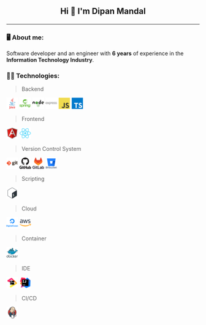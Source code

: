 ## <p align="center">Hi 👋 I'm Dipan Mandal</p>

---

### 🖥 About me:

Software developer and an engineer with **6 years** of experience in the **Information Technology Industry**.

### 👨‍💻 Technologies:

> Backend

<p>
<img src="https://github.com/devicons/devicon/blob/master/icons/java/java-original-wordmark.svg" alt="Java" width="30" height="auto">
<img src="https://github.com/devicons/devicon/blob/master/icons/spring/spring-original-wordmark.svg" alt="Java" width="30" height="auto">
<img src="https://github.com/devicons/devicon/blob/master/icons/nodejs/nodejs-original-wordmark.svg" alt="Java" width="30" height="auto">
<img src="https://github.com/devicons/devicon/blob/master/icons/express/express-original-wordmark.svg" alt="Java" width="30" height="auto">
<img src="https://github.com/devicons/devicon/blob/master/icons/javascript/javascript-original.svg" alt="Java" width="30" height="auto">
<img src="https://github.com/devicons/devicon/blob/master/icons/typescript/typescript-original.svg" alt="Java" width="30" height="auto"></p>

> Frontend

<p>
<img src="https://github.com/devicons/devicon/blob/master/icons/angularjs/angularjs-original.svg" alt="Java" width="30" height="auto">
<img src="https://github.com/devicons/devicon/blob/master/icons/react/react-original.svg" alt="Java" width="30" height="auto">
</p>

> Version Control System

<p>
<img src="https://github.com/devicons/devicon/blob/master/icons/git/git-original-wordmark.svg" alt="Java" width="30" height="auto">
<img src="https://github.com/devicons/devicon/blob/master/icons/github/github-original-wordmark.svg" alt="Java" width="30" height="auto">
<img src="https://github.com/devicons/devicon/blob/master/icons/gitlab/gitlab-original-wordmark.svg" alt="Java" width="30" height="auto">
<img src="https://github.com/devicons/devicon/blob/master/icons/bitbucket/bitbucket-original-wordmark.svg" alt="Java" width="30" height="auto">
</p>

> Scripting

<p>
<img src="https://github.com/devicons/devicon/blob/master/icons/bash/bash-original.svg" alt="Java" width="30" height="auto"></p>

> Cloud

<p>
<img src="https://github.com/devicons/devicon/blob/master/icons/digitalocean/digitalocean-original-wordmark.svg" alt="Java" width="30" height="auto">
<img src="https://github.com/devicons/devicon/blob/master/icons/amazonwebservices/amazonwebservices-original-wordmark.svg" alt="Java" width="30" height="auto">
</p>

> Container

<p>
<img src="https://github.com/devicons/devicon/blob/master/icons/docker/docker-original-wordmark.svg" alt="Docker" width="30" height="auto">
</p>

> IDE

<p>
<img src="https://github.com/devicons/devicon/blob/master/icons/jetbrains/jetbrains-original.svg" alt="Docker" width="30" height="auto">
<img src="https://github.com/devicons/devicon/blob/master/icons/intellij/intellij-original.svg" alt="Docker" width="30" height="auto">
</p>

> CI/CD

<p>
<img src="https://github.com/devicons/devicon/blob/master/icons/jenkins/jenkins-original.svg" alt="Docker" width="30" height="auto">
</p>

<!--
**dipan/dipan** is a ✨ _special_ ✨ repository because its `README.md` (this file) appears on your GitHub profile.

Here are some ideas to get you started:

- 🔭 I’m currently working on ...
- 🌱 I’m currently learning ...
- 👯 I’m looking to collaborate on ...
- 🤔 I’m looking for help with ...
- 💬 Ask me about ...
- 📫 How to reach me: ...
- 😄 Pronouns: ...
- ⚡ Fun fact: ...
-->
